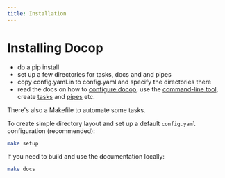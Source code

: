 ```yaml
---
title: Installation
---
```

# Installing Docop

- do a pip install
- set up a few directories for tasks, docs and  and pipes
- copy config.yaml.in to config.yaml and specify the directories there
- read the docs on how to [configure docop](config.md), use the [command-line tool](cmdline.md), create [tasks](tasks.md) and [pipes](pipes.md) etc.

There's also a Makefile to automate some tasks.

To create simple directory layout and set up a default `config.yaml` configuration (recommended):

```bash
make setup
```

If you need to build and use the documentation locally:

```bash
make docs
```
